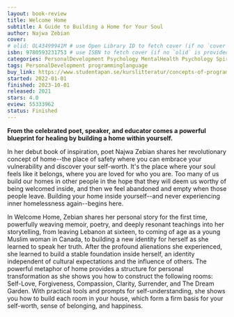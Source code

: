 ```yaml
---
layout: book-review
title: Welcome Home
subtitle: A Guide to Building a Home for Your Soul
author: Najwa Zebian
cover:
# olid: OL43499941M # use Open Library ID to fetch cover (if no `cover` is provided)
isbn: 9780593231753 # use ISBN to fetch cover (if no `olid` is provided, dashes are optional)
categories: PersonalDevelopment Psychology MentalHealth Psychology Spirituality Self Help
tags: PersonalDevelopment programminglanguage
buy_link: https://www.studentapan.se/kurslitteratur/concepts-of-programming-languages-9781292100555?gad_source=1&gad_campaignid=17428454333&gbraid=0AAAAADfNPoteb9Qqh5GkwuOUU2cTlPfc5&gclid=Cj0KCQjww-HABhCGARIsALLO6XwygSE9WeymVHZPhM8bOJlkde2BnWNpm_XX928mk1YYKrhr86S8zhwaAoZ_EALw_wcB
started: 2022-01-01
finished: 2023-10-01
released: 2021
stars: 4.0
eview: 55333962
status: Finished
---
```


**From the celebrated poet, speaker, and educator comes a powerful blueprint for healing by building a home within yourself.**

In her debut book of inspiration, poet Najwa Zebian shares her revolutionary concept of home--the place of safety where you can embrace your vulnerability and discover your self-worth. It's the place where your soul feels like it belongs, where you are loved for who you are. Too many of us build our homes in other people in the hope that they will deem us worthy of being welcomed inside, and then we feel abandoned and empty when those people leave. Building your home inside yourself--and never experiencing inner homelessness again--begins here.

In Welcome Home, Zebian shares her personal story for the first time, powerfully weaving memoir, poetry, and deeply resonant teachings into her storytelling, from leaving Lebanon at sixteen, to coming of age as a young Muslim woman in Canada, to building a new identity for herself as she learned to speak her truth. After the profound alienations she experienced, she learned to build a stable foundation inside herself, an identity independent of cultural expectations and the influence of others. The powerful metaphor of home provides a structure for personal transformation as she shows you how to construct the following rooms: Self-Love, Forgiveness, Compassion, Clarity, Surrender, and The Dream Garden. With practical tools and prompts for self-understanding, she shows you how to build each room in your house, which form a firm basis for your self-worth, sense of belonging, and happiness.

